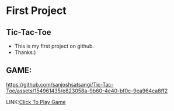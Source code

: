 # First Project
## Tic-Tac-Toe
- This is my first project on github.
- Thanks:)
## GAME:
https://github.com/sanjoshsatsangi/Tic-Tac-Toe/assets/154961435/e823058a-9b60-4e40-bf0c-9ea964ca8ff2

LINK:[Click To Play Game](https://sanjoshgametictactoe.netlify.app/)




